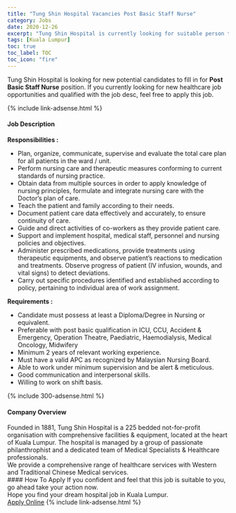 ```yaml
---
title: "Tung Shin Hospital Vacancies Post Basic Staff Nurse" 
category: Jobs 
date: 2020-12-26 
excerpt: "Tung Shin Hospital is currently looking for suitable person to fill in the Post Basic Staff Nurse which positioned at Kuala Lumpur" 
tags: [Kuala Lumpur] 
toc: true 
toc_label: TOC 
toc_icon: "fire" 
--- 
```


<p>Tung Shin Hospital is looking for new potential candidates to fill in for <b>Post Basic Staff Nurse</b> position. If you currently looking for new healthcare job opportunities and qualified with the job desc, feel free to apply this job.
</p>{% include link-adsense.html %} 
<div><div><div><h4>Job Description</h4></div></div><div><div><span><div><p><strong>Responsibilities :</strong></p><ul><li>Plan, organize, communicate, supervise and evaluate the total care plan for all patients in the ward / unit.</li><li>Perform nursing care and therapeutic measures conforming to current standards of nursing practice.</li><li>Obtain data from multiple sources in order to apply knowledge of nursing principles, formulate and integrate nursing care with the Doctor&#8217;s plan of care.</li><li>Teach the patient and family according to their needs.</li><li>Document patient care data effectively and accurately, to ensure continuity of care.</li><li>Guide and direct activities of co-workers as they provide patient care.</li><li>Support and implement hospital, medical staff, personnel and nursing policies and objectives.</li><li>Administer prescribed medications, provide treatments using therapeutic equipments, and observe patient&#8217;s reactions to medication and treatments. Observe progress of patient (IV infusion, wounds, and vital signs) to detect deviations.&#160;</li><li>Carry out specific procedures identified and established according to policy, pertaining to individual area of work assignment.</li></ul><p><strong>Requirements :</strong></p><ul><li>Candidate must possess at least a Diploma/Degree in Nursing or equivalent.</li><li>Preferable with post basic qualification in ICU, CCU, Accident &amp; Emergency, Operation Theatre, Paediatric, Haemodialysis, Medical Oncology, Midwifery</li><li>Minimum 2 years of relevant working experience.&#160;</li><li>Must have a valid APC as recognized by Malaysian Nursing Board.</li><li>Able to work under minimum supervision and be alert &amp; meticulous.</li><li>Good communication and interpersonal skills.</li><li>Willing to work on shift basis.</li></ul></div></span></div></div></div> 
{% include 300-adsense.html %} 
<div><div><div><h4>Company Overview</h4></div></div><div><div><span><div><div>Founded in 1881, Tung Shin Hospital is a 225 bedded not-for-profit organisation with comprehensive facilities &amp; equipment, located at the heart of Kuala Lumpur. The hospital is managed by a group of passionate philanthrophist and a dedicated team of Medical Specialists &amp; Healthcare professionals.</div>
<div>We provide a comprehensive range of healthcare services with Western and Traditional Chinese Medical services.</div></div></span></div></div></div> 
#### How To Apply 
If you confident and feel that this job is suitable to you, go ahead take your action now. <br/> 
Hope you find your dream hospital job in Kuala Lumpur. <br/> 
<a href="https://www.jobstreet.com.my/en/job/post-basic-staff-nurse-4441714?jobId=jobstreet-my-job-4441714&sectionRank=26&token=0~5bc2c8cb-f04e-476c-b0e5-57e601c32fd9&fr=SRP%20View%20In%20New%20Ta" class="btn btn--warning" target="_blank" rel="nofollow noopenner">Apply Online</a> 
{% include link-adsense.html %} 